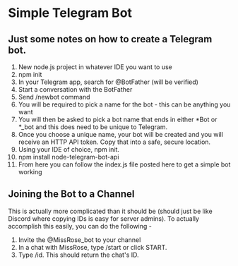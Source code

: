 # Simple Telegram Bot

## Just some notes on how to create a Telegram bot.

1) New node.js project in whatever IDE you want to use
2) npm init
3) In your Telegram app, search for @BotFather (will be verified)
4) Start a conversation with the BotFather
5) Send /newbot command
6) You will be required to pick a name for the bot - this can be anything you want
7) You will then be asked to pick a bot name that ends in either *Bot or *_bot and this does need to be unique to Telegram.
8) Once you choose a unique name, your bot will be created and you will receive an HTTP API token. Copy that into a safe, secure location.
9) Using your IDE of choice, npm init.
10) npm install node-telegram-bot-api
11) From here you can follow the index.js file posted here to get a simple bot working

## Joining the Bot to a Channel

This is actually more complicated than it should be (should just be like Discord where copying IDs is easy for server admins). To actually accomplish this easily, you can do the following -

1) Invite the @MissRose_bot to your channel
2) In a chat with MissRose, type /start or click START.
3) Type /id. This should return the chat's ID.
